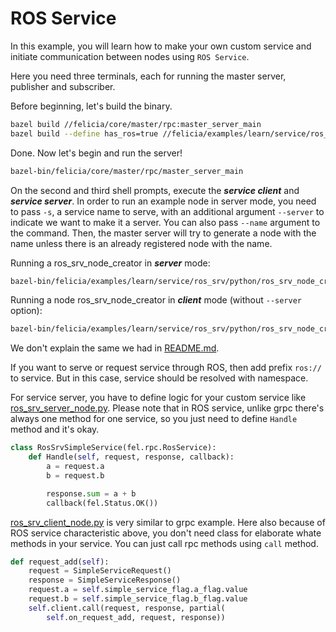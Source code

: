# ROS Service

In this example, you will learn how to make your own custom service and initiate communication between nodes using `ROS Service`.

Here you need three terminals, each for running the master server, publisher and subscriber.

Before beginning, let's build the binary.

```bash
bazel build //felicia/core/master/rpc:master_server_main
bazel build --define has_ros=true //felicia/examples/learn/service/ros_srv/python:ros_srv_node_creator
```

Done. Now let's begin and run the server!

```bash
bazel-bin/felicia/core/master/rpc/master_server_main
```

On the second and third shell prompts, execute the ***service client*** and ***service server***. In order to run an example node in server mode, you need to pass `-s`, a service name to serve, with an additional argument `--server` to indicate we want to make it a server. You can also pass `--name` argument to the command. Then, the master server will try to generate a node with the name unless there is an already registered node with the name.

Running a ros_srv_node_creator in ***server*** mode:
```bash
bazel-bin/felicia/examples/learn/service/ros_srv/python/ros_srv_node_creator -s message --server
```

Running a node ros_srv_node_creator in ***client*** mode (without `--server` option):
```bash
bazel-bin/felicia/examples/learn/service/ros_srv/python/ros_srv_node_creator -s message -a 1 -b 2
```

We don't explain the same we had in [README.md](/felicia/examples/learn/service/grpc/python/README.md).

If you want to serve or request service through ROS, then add prefix `ros://` to service. But in this case, service should be resolved with namespace.

For service server, you have to define logic for your custom service like [ros_srv_server_node.py](ros_srv_server_node.py). Please note that in ROS service, unlike grpc there's always one method for one service, so you just need to define `Handle` method and it's okay.

```python
class RosSrvSimpleService(fel.rpc.RosService):
    def Handle(self, request, response, callback):
        a = request.a
        b = request.b

        response.sum = a + b
        callback(fel.Status.OK())
```

[ros_srv_client_node.py](ros_srv_client_node.py) is very similar to grpc example. Here also because of ROS service characteristic above, you don't need class for elaborate whate methods in your service. You can just call rpc methods using `call` method.

```python
def request_add(self):
    request = SimpleServiceRequest()
    response = SimpleServiceResponse()
    request.a = self.simple_service_flag.a_flag.value
    request.b = self.simple_service_flag.b_flag.value
    self.client.call(request, response, partial(
        self.on_request_add, request, response))
```
